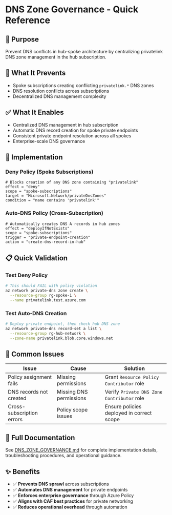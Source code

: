 # DNS Zone Governance - Quick Reference

## 🎯 Purpose
Prevent DNS conflicts in hub-spoke architecture by centralizing privatelink DNS zone management in the hub subscription.

## 🚫 What It Prevents
- Spoke subscriptions creating conflicting `privatelink.*` DNS zones
- DNS resolution conflicts across subscriptions  
- Decentralized DNS management complexity

## ✅ What It Enables
- Centralized DNS management in hub subscription
- Automatic DNS record creation for spoke private endpoints
- Consistent private endpoint resolution across all spokes
- Enterprise-scale DNS governance

## 🔧 Implementation

### Deny Policy (Spoke Subscriptions)
```hcl
# Blocks creation of any DNS zone containing "privatelink"
effect = "deny"
scope = "spoke-subscriptions"
target = "Microsoft.Network/privateDnsZones"
condition = "name contains 'privatelink'"
```

### Auto-DNS Policy (Cross-Subscription)
```hcl
# Automatically creates DNS A records in hub zones
effect = "deployIfNotExists"
scope = "spoke-subscriptions" 
trigger = "private-endpoint-creation"
action = "create-dns-record-in-hub"
```

## 📋 Quick Validation

### Test Deny Policy
```bash
# This should FAIL with policy violation
az network private-dns zone create \
  --resource-group rg-spoke-1 \
  --name privatelink.test.azure.com
```

### Test Auto-DNS Creation
```bash
# Deploy private endpoint, then check hub DNS zone
az network private-dns record-set a list \
  --resource-group rg-hub-network \
  --zone-name privatelink.blob.core.windows.net
```

## 🚨 Common Issues

| Issue | Cause | Solution |
|-------|-------|----------|
| Policy assignment fails | Missing permissions | Grant `Resource Policy Contributor` role |
| DNS records not created | Missing DNS permissions | Verify `Private DNS Zone Contributor` role |
| Cross-subscription errors | Policy scope issues | Ensure policies deployed in correct scope |

## 📖 Full Documentation
See [DNS_ZONE_GOVERNANCE.md](DNS_ZONE_GOVERNANCE.md) for complete implementation details, troubleshooting procedures, and operational guidance.

## ✨ Benefits
- ✅ **Prevents DNS sprawl** across subscriptions
- ✅ **Automates DNS management** for private endpoints  
- ✅ **Enforces enterprise governance** through Azure Policy
- ✅ **Aligns with CAF best practices** for private networking
- ✅ **Reduces operational overhead** through automation